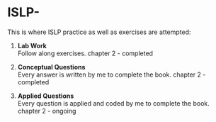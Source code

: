 # ISLP-
This is where ISLP practice as well as exercises are attempted:

1. **Lab Work**  
   Follow along exercises.
   chapter 2 - completed

3. **Conceptual Questions**  
   Every answer is written by me to complete the book.
   chapter 2 - completed

5. **Applied Questions**  
   Every question is applied and coded by me to complete the book.
   chapter 2 - ongoing
